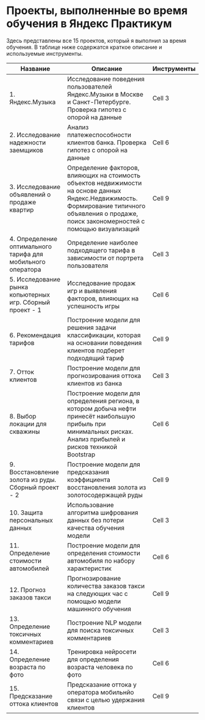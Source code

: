 # Проекты, выполненные во время обучения в Яндекс Практикум

Здесь представлены все 15 проектов, который я выполнил за время обучения. В таблице ниже содержатся краткое описание и используемые инструменты.



| **Название** | **Описание** | **Инструменты** |
|----------|----------|----------|
| 1. Яндекс.Музыка | Исследование поведения пользователей Яндекс.Музыки в Москве и Санкт-Петербурге. Проверка гипотез с опорой на данные | Cell 3   |
| 2. Исследование надежности заемщиков | Анализ платежеспособности клиентов банка. Проверка гипотез с опорой на данные | Cell 6   |
| 3. Исследование объявлений о продаже квартир | Определение факторов, влияющих на стоимость объектов недвижимости на основе данных Яндекс.Недвижимость. Формирование типичного объявления о продаже, поиск закономерностей с помощью визуализаций| Cell 9   |
| 4. Определение оптимального тарифа для мобильного оператора | Определение наиболее подходящего тарифа в зависимости от портрета пользователя | Cell 3   |
| 5. Исследование рынка копьютерных игр. Сборный проект - 1 | Исследование продаж игр и выявления факторов, влияющих на успешность игры | Cell 6   |
| 6. Рекомендация тарифов | Построение модели для решения задачи классификации, которая на основании поведения клиентов подберет подходящий тариф | Cell 9   |
| 7. Отток клиентов | Построение модели для прогнозирования оттока клиентов из банка | Cell 3   |
| 8. Выбор локации для скважины | Построение модели для определения региона, в котором добыча нефти принесёт наибольшую прибыль при минимальных рисках. Анализ прибылей и рисков техникой Bootstrap | Cell 6   |
| 9. Восстановление золота из руды. Сборный проект - 2 | Построение модели для предсказания коэффициента восстановления золота из золотосодержащей руды | Cell 9   |
| 10. Защита персональных данных | Использование алгоритма шифрования данных без потери качества обучения модели | Cell 3   |
| 11. Определение стоимости автомобилей | Построение модели для определения стоимости автомобиля по набору характеристик | Cell 6   |
| 12. Прогноз заказов такси | Прогнозирование количества заказов такси на следующих час с помощью модели машинного обучения | Cell 9   |
| 13. Определение токсичных комментариев | Построение NLP модели для поиска токсичных комментариев | Cell 3   |
| 14. Определение возраста по фото | Тренировка нейросети для определения возраста человека по фото | Cell 6   |
| 15. Предсказание оттока клиентов | Предсказание оттока у оператора мобильнйо связи с целью удержания клиентов | Cell 9   |
